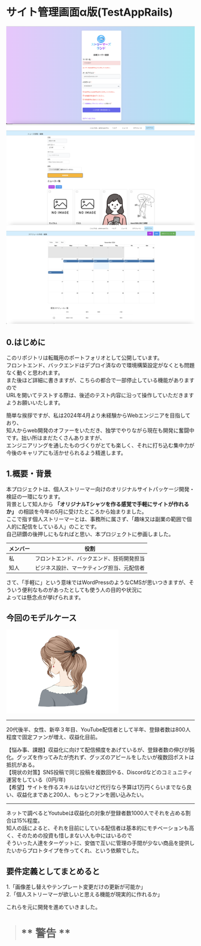 # サイト管理画面α版(TestAppRails)
![イメージ](image01.png)
![イメージ](image02.png)
![イメージ](image03.png)

## 0.はじめに  
このリポジトリは転職用のポートフォリオとして公開しています。  
フロントエンド、バックエンドはデプロイ済なので環境構築設定がなくとも問題なく動くと思われます。   
また後ほど詳細に書きますが、こちらの都合で一部停止している機能がありますので  
URLを開いてテストする際は、後述のテスト内容に沿って操作していただきますようお願いいたします。    

簡単な挨拶ですが、私は2024年4月より未経験からWebエンジニアを目指しており、  
知人からweb開発のオファーをいただき、独学でやりながら現在も開発に奮闘中です。拙い所はまだたくさんありますが、  
エンジニアリングを通したものづくりがとても楽しく、それに打ち込む集中力が今後のキャリアにも活かせられるよう精進します。    
## 1.概要・背景  
本プロジェクトは、個人ストリーマー向けのオリジナルサイトパッケージ開発・検証の一環になります。  
背景として知人から **「オリジナルTシャツを作る感覚で手軽にサイトが作れるか」** の相談を今年の5月に受けたところから始まりました。  
ここで指す個人ストリーマーとは、事務所に属さず、「趣味又は副業の範囲で個人的に配信をしている人」のことです。   
自己研鑽の後押しにもなればと思い、本プロジェクトに参画しました。

| メンバー | 役割 |
| -------- | ---- |
| 私       | フロントエンド、バックエンド、技術開発担当 |
| 知人     | ビジネス設計、マーケティング担当、元配信者 |

さて、「手軽に」という意味ではWordPressのようなCMSが思いつきますが、そういう便利なものがあったとしても使う人の目的や状況に  
よっては懸念点が挙げられます。

## 今回のモデルケース

<img src="22621521.png" alt="画像" width="300"><br>
___
20代後半、女性、新卒３年目、YouTube配信者として半年、登録者数は800人程度で固定ファンが増え、収益化目前。 
        
【悩み事、課題】収益化に向けて配信頻度をあげているが、登録者数の伸びが鈍化。グッズを作ってみたが売れず、グッズのアピールをしたいが複数回ポストは抵抗がある。  
【現状の対策】SNS投稿で同じ投稿を複数回やる、Discordなどのコミュニティ運営をしている（0円/年)  
【希望】サイトを作るスキルはないけど代行なら予算は1万円くらいまでなら良い、収益化まであと200人、もっとファンを囲い込みたい。 
___

ネットで調べるとYoutubeは収益化の対象が登録者数1000人でそれを占める割合は15%程度。  
知人の話によると、それを目前にしている配信者は基本的にモチベーションも高く、そのための投資も惜しまない人も中にはいるので  
そういった人達をターゲットに、安価で互いに管理の手間が少ない商品を提供したいからプロトタイプを作ってくれ、という依頼でした。  

## 要件定義としてまとめると  
1.「画像差し替えやテンプレート変更だけの更新が可能か」  
2.「個人ストリーマーが欲しいと思える機能が現実的に作れるか」  

これらを元に開発を進めていきました。  
> # ** 警告 **  




